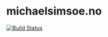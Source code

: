 # michaelsimsoe.no
[![Build Status](https://travis-ci.org/michaelsimsoe/blog.michaelsimsoe.no.svg?branch=master)](https://travis-ci.org/michaelsimsoe/blog.michaelsimsoe.no)